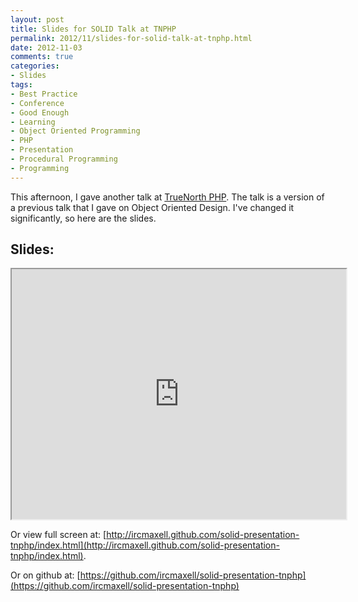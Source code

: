 ```yaml
---
layout: post
title: Slides for SOLID Talk at TNPHP
permalink: 2012/11/slides-for-solid-talk-at-tnphp.html
date: 2012-11-03
comments: true
categories:
- Slides
tags:
- Best Practice
- Conference
- Good Enough
- Learning
- Object Oriented Programming
- PHP
- Presentation
- Procedural Programming
- Programming
---
```


This afternoon, I gave another talk at [TrueNorth PHP](http://www.truenorthphp.ca/). The talk is a version of a previous talk that I gave on Object Oriented Design. I've changed it significantly, so here are the slides.

<!--more-->
## Slides:

<iframe height="400" src="http://ircmaxell.github.com/solid-presentation-tnphp/index.html" width="535"></iframe>


Or view full screen at: [http://ircmaxell.github.com/solid-presentation-tnphp/index.html](http://ircmaxell.github.com/solid-presentation-tnphp/index.html).



Or on github at: [https://github.com/ircmaxell/solid-presentation-tnphp](https://github.com/ircmaxell/solid-presentation-tnphp)